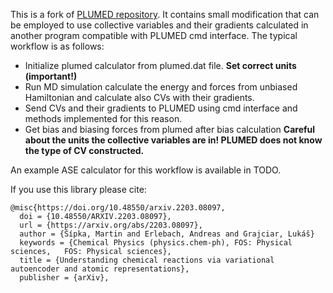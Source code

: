 This is a fork of [PLUMED repository](https://www.plumed.org/). It contains small modification that can be employed to use collective variables and their gradients calculated in another program compatible with PLUMED cmd interface. The typical workflow is as follows:

 - Initialize plumed calculator from plumed.dat file. **Set correct units (important!)**
 - Run MD simulation calculate the energy and forces from unbiased Hamiltonian and calculate also CVs with their gradients. 
 - Send CVs and their gradients to PLUMED using cmd interface and methods implemented for this reason. 
 - Get bias and biasing forces from plumed after bias calculation **Careful about the units the collective variables are in! PLUMED does not know the type of CV constructed.**

An example ASE calculator for this workflow is available in TODO. 

If you use this library please cite:

    @misc{https://doi.org/10.48550/arxiv.2203.08097,
	  doi = {10.48550/ARXIV.2203.08097},
	  url = {https://arxiv.org/abs/2203.08097},
	  author = {Šípka, Martin and Erlebach, Andreas and Grajciar, Lukáš}
	  keywords = {Chemical Physics (physics.chem-ph), FOS: Physical sciences, 	FOS: Physical sciences}, 
	  title = {Understanding chemical reactions via variational autoencoder and atomic representations},
	  publisher = {arXiv},


